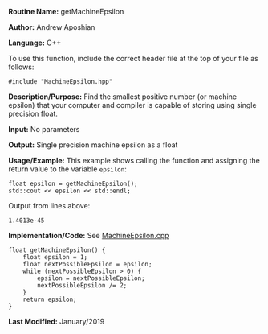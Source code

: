 **Routine Name:** getMachineEpsilon

**Author:** Andrew Aposhian

**Language:** C++

To use this function, include the correct header file at the top of your file as follows:
```
#include "MachineEpsilon.hpp"
```

**Description/Purpose:** Find the smallest positive number (or machine epsilon) that your computer and compiler is capable of storing using single precision float.

**Input:** No parameters

**Output:** Single precision machine epsilon as a float

**Usage/Example:** This example shows calling the function and assigning the return value to the variable `epsilon`:
```
float epsilon = getMachineEpsilon();
std::cout << epsilon << std::endl;
```

Output from lines above:
```
1.4013e-45
```

**Implementation/Code:**
See [MachineEpsilon.cpp](../src/lib/MachineEpsilon.cpp)
```
float getMachineEpsilon() {
    float epsilon = 1;
    float nextPossibleEpsilon = epsilon;
    while (nextPossibleEpsilon > 0) {
        epsilon = nextPossibleEpsilon;
        nextPossibleEpsilon /= 2;
    }
    return epsilon;
}
```

**Last Modified:** January/2019
